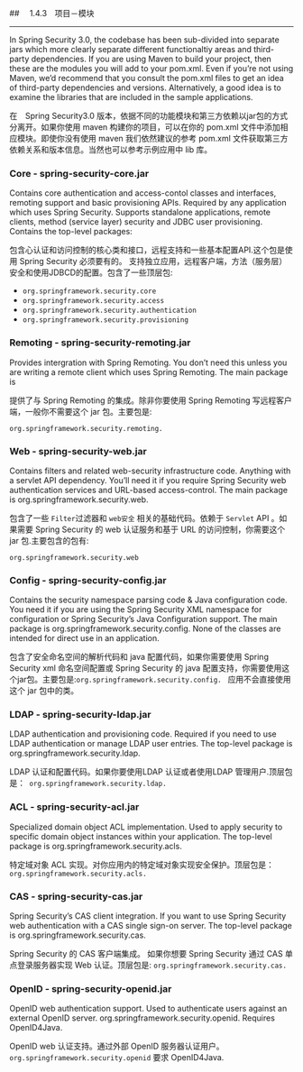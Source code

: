 ##　 1.4.3　项目－模块

---

In Spring Security 3.0, the codebase has been sub-divided into separate jars which more clearly separate different functionaltiy areas and third-party dependencies. If you are using Maven to build your project, then these are the modules you will add to your pom.xml. Even if you’re not using Maven, we’d recommend that you consult the pom.xml files to get an idea of third-party dependencies and versions. Alternatively, a good idea is to examine the libraries that are included in the sample applications.

在　Spring Security3.0 版本，依据不同的功能模块和第三方依赖以jar包的方式分离开。如果你使用 maven 构建你的项目，可以在你的 pom.xml 文件中添加相应模块。即使你没有使用 maven 我们依然建议的参考 pom.xml 文件获取第三方依赖关系和版本信息。当然也可以参考示例应用中 lib 库。

### Core - spring-security-core.jar

Contains core authentication and access-contol classes and interfaces, remoting support and basic provisioning APIs. Required by any application which uses Spring Security. Supports standalone applications, remote clients, method (service layer) security and JDBC user provisioning. Contains the top-level packages:

包含心认证和访问控制的核心类和接口，远程支持和一些基本配置API.这个包是使用 Spring Security 必须要有的。 支持独立应用，远程客户端，方法（服务层）安全和使用JDBCD的配置。包含了一些顶层包:


* `org.springframework.security.core`
* `org.springframework.security.access`
* `org.springframework.security.authentication`
* `org.springframework.security.provisioning`

### Remoting - spring-security-remoting.jar

Provides intergration with Spring Remoting. You don’t need this unless you are writing a remote client which uses Spring Remoting. The main package is 

提供了与 Spring Remoting 的集成。除非你要使用 Spring Remoting 写远程客户端，一般你不需要这个 jar 包。主要包是:

`org.springframework.security.remoting.`

### Web - spring-security-web.jar

Contains filters and related web-security infrastructure code. Anything with a servlet API dependency. You’ll need it if you require Spring Security web authentication services and URL-based access-control. The main package is org.springframework.security.web.

包含了一些 `Filter`过滤器和 `web安全` 相关的基础代码。依赖于 `Servlet` API 。如果需要 Spring Security 的 web 认证服务和基于 URL 的访问控制，你需要这个 jar 包.主要包含的包有:

`org.springframework.security.web`

### Config - spring-security-config.jar

Contains the security namespace parsing code & Java configuration code. You need it if you are using the Spring Security XML namespace for configuration or Spring Security’s Java Configuration support. The main package is org.springframework.security.config. None of the classes are intended for direct use in an application.

包含了安全命名空间的解析代码和 java 配置代码，如果你需要使用 Spring Security xml 命名空间配置或 Spring Security 的 java 配置支持，你需要使用这个jar包。主要包是:`org.springframework.security.config. ` 应用不会直接使用这个 jar 包中的类。


### LDAP - spring-security-ldap.jar

LDAP authentication and provisioning code. Required if you need to use LDAP authentication or manage LDAP user entries. The top-level package is org.springframework.security.ldap.

LDAP 认证和配置代码。如果你要使用LDAP 认证或者使用LDAP 管理用户.顶层包是：` org.springframework.security.ldap.`

### ACL - spring-security-acl.jar

Specialized domain object ACL implementation. Used to apply security to specific domain object instances within your application. The top-level package is org.springframework.security.acls.

特定域对象 ACL 实现。对你应用内的特定域对象实现安全保护。顶层包是：`org.springframework.security.acls.`

### CAS - spring-security-cas.jar

Spring Security’s CAS client integration. If you want to use Spring Security web authentication with a CAS single sign-on server. The top-level package is org.springframework.security.cas.

Spring Security 的 CAS 客户端集成。 如果你想要 Spring Security 通过 CAS  单点登录服务器实现 Web 认证。顶层包是: `org.springframework.security.cas.`

### OpenID - spring-security-openid.jar

OpenID web authentication support. Used to authenticate users against an external OpenID server. org.springframework.security.openid. Requires OpenID4Java.

OpenID web 认证支持。通过外部 OpenID 服务器认证用户。 `org.springframework.security.openid`  要求  OpenID4Java.

